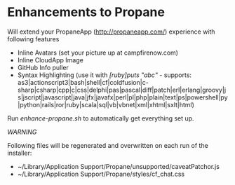 # Enhancements to Propane

Will extend your PropaneApp (http://propaneapp.com/) experience with following features

* Inline Avatars (set your picture up at campfirenow.com)
* Inline CloudApp Image
* GitHub Info puller
* Syntax Highlighting (use it with *[ruby]puts "abc"* - supports: as3|actionscript3|bash|shell|cf|coldfusion|c-sharp|csharp|cpp|c|css|delphi|pas|pascal|diff|patch|erl|erlang|groovy|js|jscript|javascript|java|jfx|javafx|perl|pl|php|plain|text|ps|powershell|py|python|rails|ror|ruby|scala|sql|vb|vbnet|xml|xhtml|sxlt|html)

Run *enhance-propane.sh* to automatically get everything set up.

*WARNING*

Following files will be regenerated and overwritten on each run of the installer:

* ~/Library/Application Support/Propane/unsupported/caveatPatchor.js
* ~/Library/Application Support/Propane/styles/cf_chat.css

